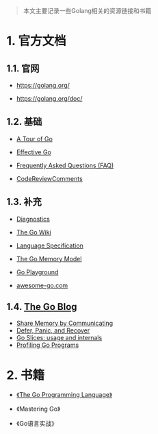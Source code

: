 > 本文主要记录一些Golang相关的资源链接和书籍

# 1. 官方文档

## 1.1. 官网

- https://golang.org/

- https://golang.org/doc/

## 1.2. 基础

- [A Tour of Go](https://tour.golang.org/list)

- [Effective Go](https://golang.org/doc/effective_go.html)

- [Frequently Asked Questions (FAQ)](https://golang.org/doc/faq)

- [CodeReviewComments](https://github.com/golang/go/wiki/CodeReviewComments)

## 1.3. 补充

- [Diagnostics](https://golang.org/doc/diagnostics.html)

- [The Go Wiki](https://golang.org/wiki)

- [Language Specification](https://golang.org/ref/spec)

- [The Go Memory Model](https://golang.org/ref/mem)

- [Go Playground](https://golang.org/play)

- [awesome-go.com](https://awesome-go.com/) 

## 1.4. [The Go Blog](https://blog.golang.org/index)

- [Share Memory by Communicating](https://golang.org/doc/codewalk/sharemem)
- [Defer, Panic, and Recover](https://golang.org/blog/defer-panic-and-recover)
- [Go Slices: usage and internals](https://golang.org/blog/go-slices-usage-and-internals)
- [Profiling Go Programs](https://golang.org/blog/profiling-go-programs)

# 2. 书籍

- [《The Go Programming Language》](<http://www.gopl.io/>)

- 《Mastering Go》

- 《Go语言实战》


